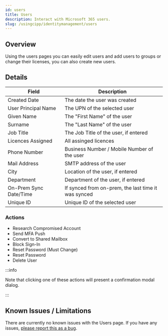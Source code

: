 ```yaml
---
id: users
title: Users
description: Interact with Microsoft 365 users.
slug: /usingcipp/identitymanagement/users
---
```


## Overview

Using the users pages you can easily edit users and add users to groups or change their licenses, you can also create new users. 

## Details

|  Field                 | Description                                          |
| -----------------------| ---------------------------------------------------  |
| Created Date           | The date the user was created                        |
| User Principal Name    | The UPN of the selected user                         | 
| Given Name             | The "First Name" of the  user                        |
| Surname                | The "Last Name" of the user                          |
| Job Title              | The Job Title of the user, if entered                |
| Licences Assigned      | All assinged licences                                |
| Phone Number           | Business Number / Mobile Number of the user          |
| Mail Address           | SMTP address of the user                             |
| City                   | Location of the user, if entered                     |
| Department             | Department of the user, if entered                   |
| On-Prem Sync Date/Time | If synced from on-prem, the last time it was synced  |
| Unique ID              | Unique ID of the selected user                       |

### Actions

* Research Compromised Account
* Send MFA Push
* Convert to Shared Mailbox
* Block Sign-In
* Reset Password (Must Change)
* Reset Password
* Delete User

:::info

Note that clicking one of these actions will present a confirmation modal dialog.

:::

## Known Issues / Limitations

There are currently no known issues with the Users page.  If you have any issues, [please report this as a bug](https://github.com/KelvinTegelaar/CIPP/issues/new?assignees=&labels=&template=bug_report.md&title=BUG%3A+).
